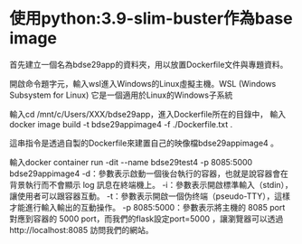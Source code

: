 # 使用python:3.9-slim-buster作為base image

首先建立一個名為bdse29app的資料夾，用以放置Dockerfile文件與專題資料。

開啟命令題字元，輸入wsl進入Windows的Linux虛擬主機。WSL (Windows Subsystem for Linux) 它是一個適用於Linux的Windows子系統

輸入cd /mnt/c/Users/XXX/bdse29app，進入Dockerfile所在的目錄中，
輸入docker image build -t bdse29appimage4 -f ./Dockerfile.txt .

這串指令是透過自製的Dockerfile來建置自己的映像檔bdse29appimage4 。

輸入docker container run -dit --name bdse29test4 -p 8085:5000 bdse29appimage4
-d：參數表示啟動一個後台執行的容器，也就是說容器會在背景執行而不會顯示 log 訊息在終端機上。
-i：參數表示開啟標準輸入（stdin），讓使用者可以跟容器互動。
-t：參數表示開啟一個伪终端（pseudo-TTY），這樣才能進行輸入輸出的互動操作。
-p 8085:5000：參數表示將主機的 8085 port 對應到容器的 5000 port，而我們的flask設定port=5000 ，讓瀏覽器可以透過 http://localhost:8085 訪問我們的網站。
